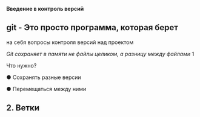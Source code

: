 **Введение в контроль версий**

## git - Это просто программа, которая берет
на себя вопросы контроля версий
над проектом 





*Git сохраняет в памяти не файлы целиком,
а разницу между файлами* 1



Что нужно?

 ● Сохранять разные версии

● Перемещаться между ними

## 2. Ветки